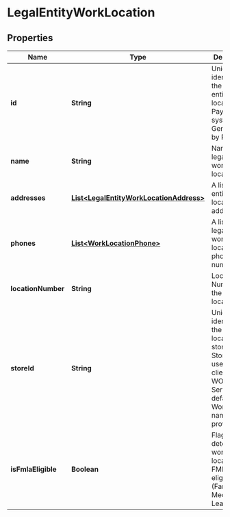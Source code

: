

# LegalEntityWorkLocation


## Properties

| Name | Type | Description | Notes |
|------------ | ------------- | ------------- | -------------|
|**id** | **String** | Unique identifier of the legal entity&#39;s work location in Paycor&#39;s system. Generated by Paycor. |  [optional] |
|**name** | **String** | Name of the legal entity&#39;s work location. |  [optional] |
|**addresses** | [**List&lt;LegalEntityWorkLocationAddress&gt;**](LegalEntityWorkLocationAddress.md) | A list of legal entity&#39;s work location&#39;s addresses. |  [optional] |
|**phones** | [**List&lt;WorkLocationPhone&gt;**](WorkLocationPhone.md) | A list of the legal entity&#39;s work location&#39;s phone numbers.              |  [optional] |
|**locationNumber** | **String** | Location Number of the work location. |  [optional] |
|**storeId** | **String** | Unique identifier of the work location store. StoreId is used for clients with WOTC Service only, defaults to Worklocation name if not provided. |  [optional] |
|**isFmlaEligible** | **Boolean** | Flag which determines if work location is FMLA eligible (Family and Medical Leave Act). |  [optional] |




